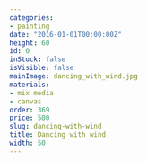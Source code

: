 ```yaml
---
categories:
- painting
date: "2016-01-01T00:00:00Z"
height: 60
id: 0
inStock: false
isVisible: false
mainImage: dancing_with_wind.jpg
materials:
- mix media
- canvas
order: 369
price: 500
slug: dancing-with-wind
title: Dancing with wind
width: 50
---
```



